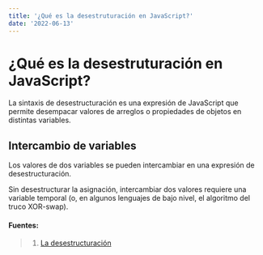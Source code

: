 ```yaml
---
title: '¿Qué es la desestruturación en JavaScript?'
date: '2022-06-13'
---
```


# ¿Qué es la desestruturación en JavaScript?

La sintaxis de desestructuración es una expresión de JavaScript que permite desempacar valores de arreglos o propiedades de objetos en distintas variables.

## Intercambio de variables
Los valores de dos variables se pueden intercambiar en una expresión de desestructuración.

Sin desestructurar la asignación, intercambiar dos valores requiere una variable temporal (o, en algunos lenguajes de bajo nivel, el algoritmo del truco XOR-swap).



#### Fuentes:

> 1. [La desestructuración](https://developer.mozilla.org/es/docs/Web/JavaScript/Reference/Operators/Destructuring_assignment#Array_destructuring)

